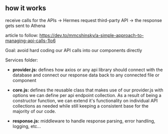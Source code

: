 ## how it works

receive calls for the APIs -> Hermes request third-party API -> the response gets sent to Athena

article to follow:
https://dev.to/mmcshinsky/a-simple-approach-to-managing-api-calls-1lo6

Goal: avoid hard coding our API calls into our components directly

Services folder:

- **provider.js:** defines how axios or any api library should connect with the database and connect our response data back to any connected file or component

- **core.js:** defines the reusable class that makes use of our provider.js with options we can define per api endpoint collection. As a result of being a constructor function, we can extend it's functionality on individual API collections as needed while still keeping a consistent base for the majority of our code.

- **response.js:** middleware to handle response parsing, error handling, logging, etc...

